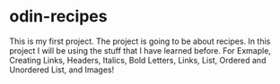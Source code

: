 # odin-recipes

This is my first project. The project is going to be about recipes. In this project I will be using the stuff that I have learned before. For Exmaple, Creating Links, Headers, Italics, Bold Letters, Links, List, Ordered and Unordered List, and Images!